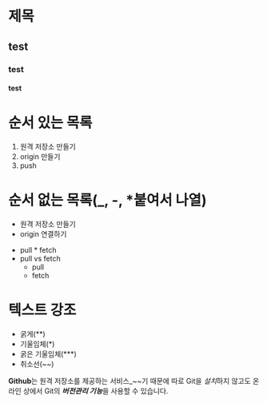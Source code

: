 # 제목
## test
### test
#### test


# 순서 있는 목록

1. 원격 저장소 만들기
2. origin 만들기
3. push


# 순서 없는 목록(_, -, *붙여서 나열)
- 원격 저장소 만들기
- origin 연결하기
+ pull * fetch
+ pull vs fetch
  * pull
  * fetch
 
# 텍스트 강조
- 굵게(**)
- 기울임체(*)
- 굵은 기울임체(***)
- 취소선(~~)

**Github**는 원격 저장소를 제공하는 서비스_~~기 때문에
따로 Git을 *설치*하지 않고도 온라인 상에서 Git의 ***버전관리 기능***을 사용할 수 있습니다. 
